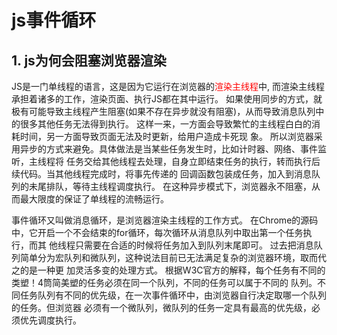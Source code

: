 # js事件循环

## 1. js为何会阻塞浏览器渲染
JS是一门单线程的语言，这是因为它运行在浏览器的<span style="color:red">渲染主线程</span>中,
而渲染主线程承担着诸多的工作，渲染页面、执行JS都在其中运行。
如果使用同步的方式，就极有可能导致主线程产生阻塞(如果不存在异步就没有阻塞)，从而导致消息队列中的很多其他任务无法得到执行。
这样一来，一方面会导致繁忙的主线程白白的消耗时间，另一方面导致页面无法及时更新，给用户造成卡死现
象。
所以浏览器采用异步的方式来避免。具体做法是当某些任务发生时，比如计时器、网络、事件监听，主线程将
任务交给其他线程去处理，自身立即结束任务的执行，转而执行后续代码。当其他线程完成时，将事先传递的
回调函数包装成任务，加入到消息队列的未尾排队，等待主线程调度执行。
在这种异步模式下，浏览器永不阻塞，从而最大限度的保证了单线程的流畅运行。

 
    


事件循环又叫做消息循环，是浏览器渲染主线程的工作方式。
    在Chrome的源码中，它开启一个不会结束的for循环，每次循环从消息队列中取出第一个任务执行，而其
    他线程只需要在合适的时候将任务加入到队列末尾即可。
    过去把消息队列简单分为宏队列和微队列，这种说法目前已无法满足复杂的浏览器环境，取而代之的是一种更
    加灵活多变的处理方式。
    根据W3C官方的解释，每个任务有不同的类塑！4筒简美塑的任务必须在同一个队列，不同的任务可以属于不同的
    队列。不同任务队列有不同的优先级，在一次事件循环中，由浏览器自行决定取哪一个队列的任务。但浏览器
    必须有一个微队列，微队列的任务一定具有最高的优先级，必须优先调度执行。
